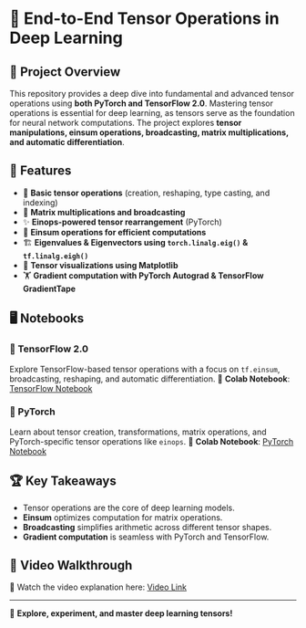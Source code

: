 # 📌 End-to-End Tensor Operations in Deep Learning

## 🚀 Project Overview
This repository provides a deep dive into fundamental and advanced tensor operations using **both PyTorch and TensorFlow 2.0**. Mastering tensor operations is essential for deep learning, as tensors serve as the foundation for neural network computations. The project explores **tensor manipulations, einsum operations, broadcasting, matrix multiplications, and automatic differentiation**.


## 📌 Features
- 📌 **Basic tensor operations** (creation, reshaping, type casting, and indexing)
- 🔄 **Matrix multiplications and broadcasting**
- ✨ **Einops-powered tensor rearrangement** (PyTorch)
- 🧩 **Einsum operations for efficient computations**
- 🏗️ **Eigenvalues & Eigenvectors using `torch.linalg.eig()` & `tf.linalg.eigh()`**
- 🎨 **Tensor visualizations using Matplotlib**
- 🏋️ **Gradient computation with PyTorch Autograd & TensorFlow GradientTape**

## 🖥️ Notebooks
### 📌 TensorFlow 2.0
Explore TensorFlow-based tensor operations with a focus on `tf.einsum`, broadcasting, reshaping, and automatic differentiation.
📌 **Colab Notebook**: [TensorFlow Notebook](https://colab.research.google.com/drive/1cMXQrLLL3LUkPx-9aLsEVyuc_-C4W-IU?usp=sharing)

### 📌 PyTorch
Learn about tensor creation, transformations, matrix operations, and PyTorch-specific tensor operations like `einops`.
📌 **Colab Notebook**: [PyTorch Notebook](https://colab.research.google.com/drive/1As_pD71acXdz3X-OVQPhJT-G5wmZ1t9f?usp=sharing)


## 🏆 Key Takeaways
- Tensor operations are the core of deep learning models.
- **Einsum** optimizes computation for matrix operations.
- **Broadcasting** simplifies arithmetic across different tensor shapes.
- **Gradient computation** is seamless with PyTorch and TensorFlow.

## 🎥 Video Walkthrough
📌 Watch the video explanation here: [Video Link](https://youtu.be/dgFIBRqjxUg)

---
🚀 **Explore, experiment, and master deep learning tensors!**


